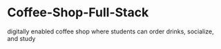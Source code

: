 # Coffee-Shop-Full-Stack
 digitally enabled coffee shop where students can order drinks, socialize, and study
